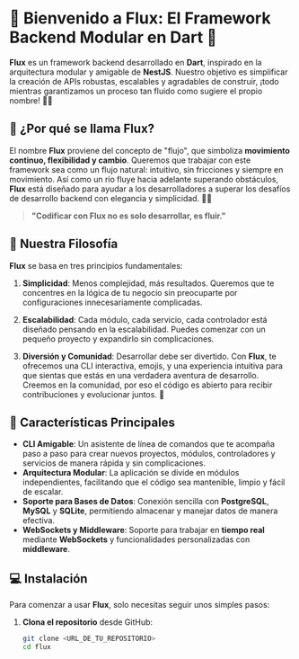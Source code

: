 # 🚀 Bienvenido a **Flux**: El Framework Backend Modular en Dart 🌟

**Flux** es un framework backend desarrollado en **Dart**, inspirado en la arquitectura modular y amigable de **NestJS**. Nuestro objetivo es simplificar la creación de APIs robustas, escalables y agradables de construir, ¡todo mientras garantizamos un proceso tan fluido como sugiere el propio nombre! 🌊✨

## 🤔 ¿Por qué se llama **Flux**?

El nombre **Flux** proviene del concepto de "flujo", que simboliza **movimiento continuo, flexibilidad y cambio**. Queremos que trabajar con este framework sea como un flujo natural: intuitivo, sin fricciones y siempre en movimiento. Así como un río fluye hacia adelante superando obstáculos, **Flux** está diseñado para ayudar a los desarrolladores a superar los desafíos de desarrollo backend con elegancia y simplicidad. 🌊💡

> **"Codificar con Flux no es solo desarrollar, es fluir."**

## 🎯 Nuestra Filosofía

**Flux** se basa en tres principios fundamentales:

1. **Simplicidad**: Menos complejidad, más resultados. Queremos que te concentres en la lógica de tu negocio sin preocuparte por configuraciones innecesariamente complicadas.

2. **Escalabilidad**: Cada módulo, cada servicio, cada controlador está diseñado pensando en la escalabilidad. Puedes comenzar con un pequeño proyecto y expandirlo sin complicaciones.

3. **Diversión y Comunidad**: Desarrollar debe ser divertido. Con **Flux**, te ofrecemos una CLI interactiva, emojis, y una experiencia intuitiva para que sientas que estás en una verdadera aventura de desarrollo. Creemos en la comunidad, por eso el código es abierto para recibir contribuciones y evolucionar juntos. 🤝

## 🚀 Características Principales

- **CLI Amigable**: Un asistente de línea de comandos que te acompaña paso a paso para crear nuevos proyectos, módulos, controladores y servicios de manera rápida y sin complicaciones.
- **Arquitectura Modular**: La aplicación se divide en módulos independientes, facilitando que el código sea mantenible, limpio y fácil de escalar.
- **Soporte para Bases de Datos**: Conexión sencilla con **PostgreSQL**, **MySQL** y **SQLite**, permitiendo almacenar y manejar datos de manera efectiva.
- **WebSockets y Middleware**: Soporte para trabajar en **tiempo real** mediante **WebSockets** y funcionalidades personalizadas con **middleware**.

## 💻 Instalación

Para comenzar a usar **Flux**, solo necesitas seguir unos simples pasos:

1. **Clona el repositorio** desde GitHub:
   ```sh
   git clone <URL_DE_TU_REPOSITORIO>
   cd flux





































